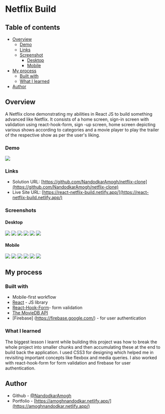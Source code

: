 # Netflix Build

## Table of contents

- [Overview](#overview)
  - [Demo](#demo)
  - [Links](#links)
  - [Screenshot](#screenshot)
    - [Desktop](#desktop)
    - [Mobile](#mobile)
- [My process](#my-process)
  - [Built with](#built-with)
  - [What I learned](#what-i-learned)
- [Author](#author) 



## Overview
A Netflix clone demonstrating my abilities in React JS to build something advanced like Netflix. It consists of a home screen, sign-in screen with validation using react-hook-form, sign -up screen, home screen depicting various shows according to categories and a movie player to play the trailer of the respective show as per the user's liking.
### Demo
![](./public/images/demo.gif)


### Links

- Solution URL: [https://github.com/NandodkarAmogh/netflix-clone](https://github.com/NandodkarAmogh/netflix-clone)
- Live Site URL: [https://react-netflix-build.netlify.app/](https://react-netflix-build.netlify.app/)

### Screenshots

#### Desktop
![](./public/images/desktop1.png)
![](./public/images/desktop2.png)
![](./public/images/desktop3.png)
![](./public/images/desktop4.png)
![](./public/images/desktop5.png)
![](./public/images/desktop6.png)

#### Mobile
![](./public/images/mobile1.png)
![](./public/images/mobile2.png)
![](./public/images/mobile3.png)
![](./public/images/mobile4.png)
![](./public/images/mobile5.png)
![](./public/images/mobile6.png)

## My process

### Built with

- Mobile-first workflow
- [React](https://reactjs.org/) - JS library
- [React-Hook-Form](https://react-hook-form.com/)- form validation
- [The MovieDB API](https://developers.themoviedb.org/3)
- [Firebase] (https://firebase.google.com/) - for user authentication
### What I learned

The biggest lesson I learnt while building this project was how to break the whole project into smaller chunks and then accumulating these at the end to build back the application. I used CSS3 for designing which helped me in revisiting important concepts like flexbox and media queries. I also worked with react-hook-form for form validation and firebase for user authentication.

## Author

- Github - [@NandodkarAmogh](https://github.com/NandodkarAmogh)
- Portfolio - [https://amoghnandodkar.netlify.app/](https://amoghnandodkar.netlify.app/)




